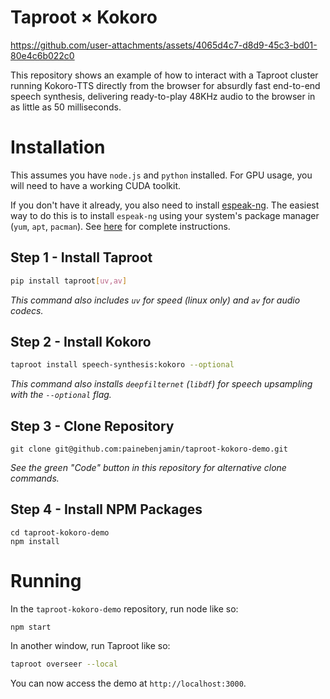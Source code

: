 # Taproot × Kokoro


https://github.com/user-attachments/assets/4065d4c7-d8d9-45c3-bd01-80e4c6b022c0


This repository shows an example of how to interact with a Taproot cluster running Kokoro-TTS directly from the browser for absurdly fast end-to-end speech synthesis, delivering ready-to-play 48KHz audio to the browser in as little as 50 milliseconds.

# Installation

This assumes you have `node.js` and `python` installed. For GPU usage, you will need to have a working CUDA toolkit.

If you don't have it already, you also need to install [espeak-ng](https://github.com/espeak-ng/espeak-ng). The easiest way to do this is to install `espeak-ng` using your system's package manager (`yum`, `apt`, `pacman`). See [here](https://github.com/espeak-ng/espeak-ng/blob/master/docs/guide.md) for complete instructions.

## Step 1 - Install Taproot

```sh
pip install taproot[uv,av]
```

*This command also includes `uv` for speed (linux only) and `av` for audio codecs.*

## Step 2 - Install Kokoro

```sh
taproot install speech-synthesis:kokoro --optional
```

*This command also installs `deepfilternet` (`libdf`) for speech upsampling with the `--optional` flag.*

## Step 3 - Clone Repository

```
git clone git@github.com:painebenjamin/taproot-kokoro-demo.git
```

*See the green "Code" button in this repository for alternative clone commands.*

## Step 4 - Install NPM Packages

```
cd taproot-kokoro-demo
npm install
```

# Running

In the `taproot-kokoro-demo` repository, run node like so:

```
npm start
```

In another window, run Taproot like so:

```sh
taproot overseer --local
```

You can now access the demo at `http://localhost:3000`.
